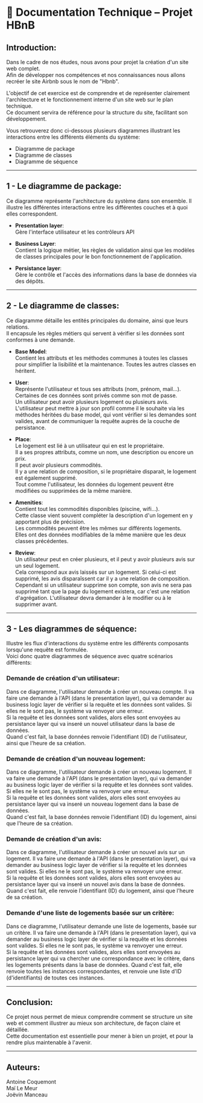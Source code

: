 # 📘 Documentation Technique – Projet HBnB

## Introduction:

Dans le cadre de nos études, nous avons pour projet la création d'un site web complet.  
Afin de développer nos compétences et nos connaissances nous allons recréer le site Airbnb sous le nom de "Hbnb".

L'objectif de cet exercice est de comprendre et de représenter clairement l'architecture et le fonctionnement interne d'un site web sur le plan technique.  
Ce document servira de référence pour la structure du site, facilitant son développement.

Vous retrouverez donc ci-dessous plusieurs diagrammes illustrant les interactions entre les différents éléments du système:

- Diagramme de package  
- Diagramme de classes  
- Diagramme de séquence  

---

## 1 - Le diagramme de package:

Ce diagramme représente l'architecture du système dans son ensemble. Il illustre les différentes interactions entre les différentes couches et à quoi elles correspondent.

- **Presentation layer**:  
Gère l'interface utilisateur et les contrôleurs API

- **Business Layer**:  
Contient la logique métier, les règles de validation ainsi que les modèles de classes principales pour le bon fonctionnement de l'application.

- **Persistance layer**:  
Gère le contrôle et l'accès des informations dans la base de données via des dépôts.

---

## 2 - Le diagramme de classes:

Ce diagramme détaille les entités principales du domaine, ainsi que leurs relations.  
Il encapsule les règles métiers qui servent à vérifier si les données sont conformes à une demande.

- **Base Model**:  
Contient les attributs et les méthodes communes à toutes les classes pour simplifier la lisibilité et la maintenance. Toutes les autres classes en héritent.

- **User**:  
Représente l'utilisateur et tous ses attributs (nom, prénom, mail...). Certaines de ces données sont privés comme son mot de passe.  
Un utilisateur peut avoir plusieurs logement ou plusieurs avis.  
L'utilisateur peut mettre à jour son profil comme il le souhaite via les méthodes héritées du base model, qui vont vérifier si les demandes sont valides, avant de communiquer la requête auprès de la couche de persistance.

- **Place**:  
Le logement est lié à un utilisateur qui en est le propriétaire.  
Il a ses propres attributs, comme un nom, une description ou encore un prix.  
Il peut avoir plusieurs commodités.  
Il y a une relation de composition, si le propriétaire disparait, le logement est également supprimé.  
Tout comme l'utilisateur, les données du logement peuvent être modifiées ou supprimées de la même manière.

- **Amenities**:  
Contient tout les commodités disponibles (piscine, wifi...).  
Cette classe vient souvent compléter la description d'un logement en y apportant plus de précision.  
Les commodités peuvent être les mêmes sur différents logements.  
Elles ont des données modifiables de la même manière que les deux classes précédentes.

- **Review**:  
Un utilisateur peut en créer plusieurs, et il peut y avoir plusieurs avis sur un seul logement.  
Cela correspond aux avis laissés sur un logement. Si celui-ci est supprimé, les avis disparaîssent car il y a une relation de composition.  
Cependant si un utilisateur supprime son compte, son avis ne sera pas supprimé tant que la page du logement existera, car c'est une relation d'agrégation. L'utilisateur devra demander à le modifier ou à le supprimer avant.

---

## 3 - Les diagrammes de séquence:

Illustre les flux d'interactions du système entre les différents composants lorsqu'une requête est formulée.  
Voici donc quatre diagrammes de séquence avec quatre scénarios différents:

### Demande de création d'un utilisateur:

Dans ce diagramme, l'utilisateur demande à créer un nouveau compte. Il va faire une demande à l'API (dans le presentation layer), qui va demander au business logic layer de vérifier si la requête et les données sont valides. Si elles ne le sont pas, le système va renvoyer une erreur.  
Si la requête et les données sont valides, alors elles sont envoyées au persistance layer qui va inseré un nouvel utilisateur dans la base de données.  
Quand c'est fait, la base données renvoie l'identifiant (ID) de l'utilisateur, ainsi que l'heure de sa création.

### Demande de création d'un nouveau logement:

Dans ce diagramme, l'utilisateur demande à créer un nouveau logement. Il va faire une demande à l'API (dans le presentation layer), qui va demander au business logic layer de vérifier si la requête et les données sont valides. Si elles ne le sont pas, le système va renvoyer une erreur.  
Si la requête et les données sont valides, alors elles sont envoyées au persistance layer qui va inseré un nouveau logement dans la base de données.  
Quand c'est fait, la base données renvoie l'identifiant (ID) du logement, ainsi que l'heure de sa création.

### Demande de création d'un avis:

Dans ce diagramme, l'utilisateur demande à créer un nouvel avis sur un logement. Il va faire une demande à l'API (dans le presentation layer), qui va demander au business logic layer de vérifier si la requête et les données sont valides. Si elles ne le sont pas, le système va renvoyer une erreur.  
Si la requête et les données sont valides, alors elles sont envoyées au persistance layer qui va inseré un nouvel avis dans la base de données. Quand c'est fait, elle renvoie l'identifiant (ID) du logement, ainsi que l'heure de sa création.

### Demande d'une liste de logements basée sur un critère:

Dans ce diagramme, l'utilisateur demande une liste de logements, basée sur un critère. Il va faire une demande à l'API (dans le presentation layer), qui va demander au business logic layer de vérifier si la requête et les données sont valides. Si elles ne le sont pas, le système va renvoyer une erreur.  
Si la requête et les données sont valides, alors elles sont envoyées au persistance layer qui va chercher une correspondance avec le critère, dans les logements présents dans la base de données. Quand c'est fait, elle renvoie toutes les instances correspondantes, et renvoie une liste d'ID (d'identifiants) de toutes ces instances.

---

## Conclusion:

Ce projet nous permet de mieux comprendre comment se structure un site web et comment illustrer au mieux son architecture, de façon claire et détaillée.  
Cette documentation est essentielle pour mener à bien un projet, et pour la rendre plus maintenable à l'avenir.

---

## Auteurs:

Antoine Coquemont  
Maï Le Meur  
Joëvin Manceau

